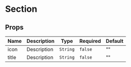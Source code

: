 # Section

## Props

<!-- @vuese:Section:props:start -->
|Name|Description|Type|Required|Default|
|---|---|---|---|---|
|icon|Description|`String`|`false`|""|
|title|Description|`String`|`false`|""|

<!-- @vuese:Section:props:end -->


